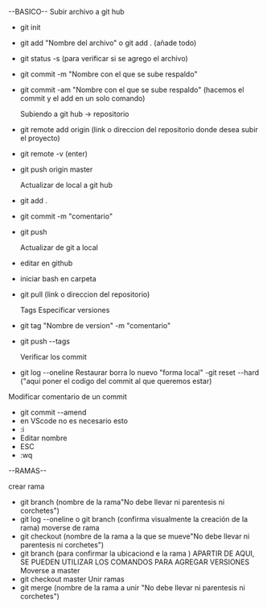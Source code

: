 --BASICO--
Subir archivo a git hub
- git init
- git add "Nombre del archivo" o git add . (añade todo)
- git status -s (para verificar si se agrego el archivo)
- git commit -m "Nombre con el que se sube respaldo"
- git commit -am "Nombre con el que se sube respaldo" (hacemos el commit y el add en un solo comando)

  Subiendo a git hub -> repositorio
- git remote add origin (link o direccion del repositorio donde desea subir el proyecto)
- git remote -v (enter)
- git push origin master

  Actualizar de local a git hub
- git add .
- git commit -m "comentario"
- git push

  Actualizar de git a local
- editar en github
- iniciar bash en carpeta
- git pull (link o direccion del repositorio)

  Tags Especificar versiones
- git tag "Nombre de version" -m "comentario"
- git push --tags

  Verificar los commit
- git log --oneline
  Restaurar borra lo nuevo "forma local"
  -git reset --hard ("aqui poner el codigo del commit al que queremos estar)

Modificar comentario de un commit
- git commit --amend
- en VScode no es necesario esto
- :i
- Editar nombre
- ESC
- :wq

--RAMAS--

crear rama
- git branch (nombre de la rama"No debe llevar ni parentesis ni corchetes")
- git log --oneline o git branch (confirma visualmente la creación de la rama)
  moverse de rama
- git checkout (nombre de la rama a la que se mueve"No debe llevar ni parentesis ni corchetes")
- git branch (para confirmar la ubicaciond e la rama )
  APARTIR DE AQUI, SE PUEDEN UTILIZAR LOS COMANDOS PARA AGREGAR VERSIONES
  Moverse a master
- git checkout master
  Unir ramas
- git merge (nombre de la rama a unir "No debe llevar ni parentesis ni corchetes")
